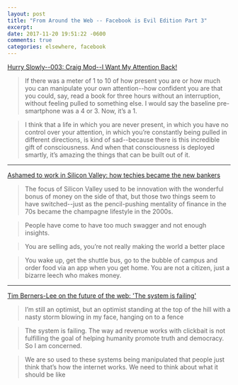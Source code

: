 ```yaml
---
layout: post
title: "From Around the Web -- Facebook is Evil Edition Part 3"
excerpt: 
date: 2017-11-20 19:51:22 -0600
comments: true
categories: elsewhere, facebook
---
```


[Hurry Slowly--003: Craig Mod--I Want My Attention Back!](http://hurryslowly.co/003-craig-mod/)

> If there was a meter of 1 to 10 of how present you are or how much you can manipulate your own attention--how confident you are that you could, say, read a book for three hours without an interruption, without feeling pulled to something else. I would say the baseline pre-smartphone was a 4 or 3. Now, it’s a 1.

> I think that a life in which you are never present, in which you have no control over your attention, in which you’re constantly being pulled in different directions, is kind of sad--because there is this incredible gift of consciousness. And when that consciousness is deployed smartly, it’s amazing the things that can be built out of it.

---

[Ashamed to work in Silicon Valley: how techies became the new bankers](https://www.theguardian.com/technology/2017/nov/08/ashamed-to-work-in-silicon-valley-how-techies-became-the-new-bankers)

> The focus of Silicon Valley used to be innovation with the wonderful bonus of money on the side of that, but those two things seem to have switched--just as the pencil-pushing mentality of finance in the 70s became the champagne lifestyle in the 2000s.

> People have come to have too much swagger and not enough insights.

> You are selling ads, you’re not really making the world a better place

> You wake up, get the shuttle bus, go to the bubble of campus and order food via an app when you get home. You are not a citizen, just a bizarre leech who makes money.

---

[Tim Berners-Lee on the future of the web: 'The system is failing'](https://www.theguardian.com/technology/2017/nov/15/tim-berners-lee-world-wide-web-net-neutrality)

> I’m still an optimist, but an optimist standing at the top of the hill with a nasty storm blowing in my face, hanging on to a fence

> The system is failing. The way ad revenue works with clickbait is not fulfilling the goal of helping humanity promote truth and democracy. So I am concerned.

> We are so used to these systems being manipulated that people just think that’s how the internet works. We need to think about what it should be like
